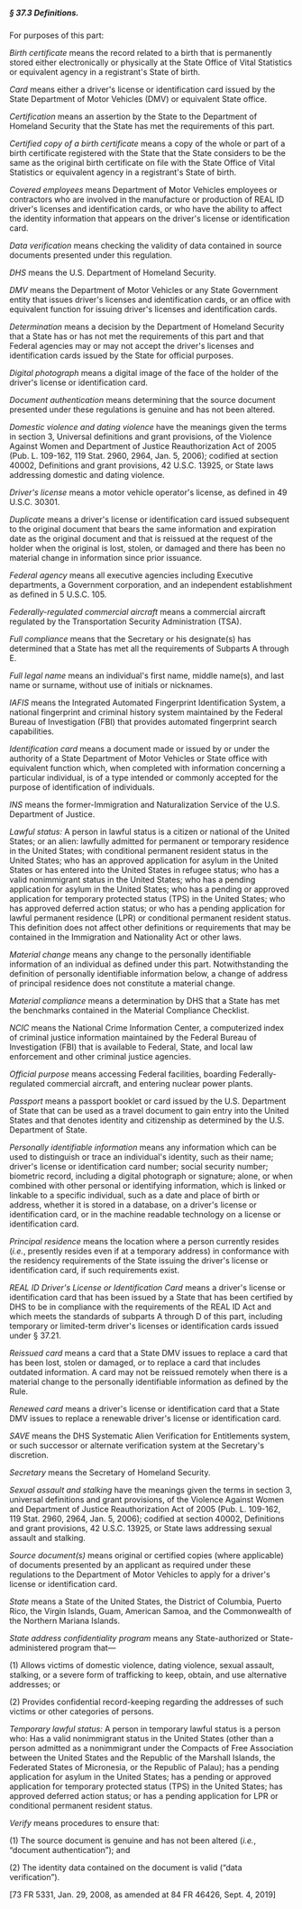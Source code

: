 ##### § 37.3 Definitions. #####

For purposes of this part:

*Birth certificate* means the record related to a birth that is permanently stored either electronically or physically at the State Office of Vital Statistics or equivalent agency in a registrant's State of birth.

*Card* means either a driver's license or identification card issued by the State Department of Motor Vehicles (DMV) or equivalent State office.

*Certification* means an assertion by the State to the Department of Homeland Security that the State has met the requirements of this part.

*Certified copy of a birth certificate* means a copy of the whole or part of a birth certificate registered with the State that the State considers to be the same as the original birth certificate on file with the State Office of Vital Statistics or equivalent agency in a registrant's State of birth.

*Covered employees* means Department of Motor Vehicles employees or contractors who are involved in the manufacture or production of REAL ID driver's licenses and identification cards, or who have the ability to affect the identity information that appears on the driver's license or identification card.

*Data verification* means checking the validity of data contained in source documents presented under this regulation.

*DHS* means the U.S. Department of Homeland Security.

*DMV* means the Department of Motor Vehicles or any State Government entity that issues driver's licenses and identification cards, or an office with equivalent function for issuing driver's licenses and identification cards.

*Determination* means a decision by the Department of Homeland Security that a State has or has not met the requirements of this part and that Federal agencies may or may not accept the driver's licenses and identification cards issued by the State for official purposes.

*Digital photograph* means a digital image of the face of the holder of the driver's license or identification card.

*Document authentication* means determining that the source document presented under these regulations is genuine and has not been altered.

*Domestic violence and dating violence* have the meanings given the terms in section 3, Universal definitions and grant provisions, of the Violence Against Women and Department of Justice Reauthorization Act of 2005 (Pub. L. 109-162, 119 Stat. 2960, 2964, Jan. 5, 2006); codified at section 40002, Definitions and grant provisions, 42 U.S.C. 13925, or State laws addressing domestic and dating violence.

*Driver's license* means a motor vehicle operator's license, as defined in 49 U.S.C. 30301.

*Duplicate* means a driver's license or identification card issued subsequent to the original document that bears the same information and expiration date as the original document and that is reissued at the request of the holder when the original is lost, stolen, or damaged and there has been no material change in information since prior issuance.

*Federal agency* means all executive agencies including Executive departments, a Government corporation, and an independent establishment as defined in 5 U.S.C. 105.

*Federally-regulated commercial aircraft* means a commercial aircraft regulated by the Transportation Security Administration (TSA).

*Full compliance* means that the Secretary or his designate(s) has determined that a State has met all the requirements of Subparts A through E.

*Full legal name* means an individual's first name, middle name(s), and last name or surname, without use of initials or nicknames.

*IAFIS* means the Integrated Automated Fingerprint Identification System, a national fingerprint and criminal history system maintained by the Federal Bureau of Investigation (FBI) that provides automated fingerprint search capabilities.

*Identification card* means a document made or issued by or under the authority of a State Department of Motor Vehicles or State office with equivalent function which, when completed with information concerning a particular individual, is of a type intended or commonly accepted for the purpose of identification of individuals.

*INS* means the former-Immigration and Naturalization Service of the U.S. Department of Justice.

*Lawful status:* A person in lawful status is a citizen or national of the United States; or an alien: lawfully admitted for permanent or temporary residence in the United States; with conditional permanent resident status in the United States; who has an approved application for asylum in the United States or has entered into the United States in refugee status; who has a valid nonimmigrant status in the United States; who has a pending application for asylum in the United States; who has a pending or approved application for temporary protected status (TPS) in the United States; who has approved deferred action status; or who has a pending application for lawful permanent residence (LPR) or conditional permanent resident status. This definition does not affect other definitions or requirements that may be contained in the Immigration and Nationality Act or other laws.

*Material change* means any change to the personally identifiable information of an individual as defined under this part. Notwithstanding the definition of personally identifiable information below, a change of address of principal residence does not constitute a material change.

*Material compliance* means a determination by DHS that a State has met the benchmarks contained in the Material Compliance Checklist.

*NCIC* means the National Crime Information Center, a computerized index of criminal justice information maintained by the Federal Bureau of Investigation (FBI) that is available to Federal, State, and local law enforcement and other criminal justice agencies.

*Official purpose* means accessing Federal facilities, boarding Federally-regulated commercial aircraft, and entering nuclear power plants.

*Passport* means a passport booklet or card issued by the U.S. Department of State that can be used as a travel document to gain entry into the United States and that denotes identity and citizenship as determined by the U.S. Department of State.

*Personally identifiable information* means any information which can be used to distinguish or trace an individual's identity, such as their name; driver's license or identification card number; social security number; biometric record, including a digital photograph or signature; alone, or when combined with other personal or identifying information, which is linked or linkable to a specific individual, such as a date and place of birth or address, whether it is stored in a database, on a driver's license or identification card, or in the machine readable technology on a license or identification card.

*Principal residence* means the location where a person currently resides (*i.e.*, presently resides even if at a temporary address) in conformance with the residency requirements of the State issuing the driver's license or identification card, if such requirements exist.

*REAL ID Driver's License or Identification Card* means a driver's license or identification card that has been issued by a State that has been certified by DHS to be in compliance with the requirements of the REAL ID Act and which meets the standards of subparts A through D of this part, including temporary or limited-term driver's licenses or identification cards issued under § 37.21.

*Reissued card* means a card that a State DMV issues to replace a card that has been lost, stolen or damaged, or to replace a card that includes outdated information. A card may not be reissued remotely when there is a material change to the personally identifiable information as defined by the Rule.

*Renewed card* means a driver's license or identification card that a State DMV issues to replace a renewable driver's license or identification card.

*SAVE* means the DHS Systematic Alien Verification for Entitlements system, or such successor or alternate verification system at the Secretary's discretion.

*Secretary* means the Secretary of Homeland Security.

*Sexual assault and stalking* have the meanings given the terms in section 3, universal definitions and grant provisions, of the Violence Against Women and Department of Justice Reauthorization Act of 2005 (Pub. L. 109-162, 119 Stat. 2960, 2964, Jan. 5, 2006); codified at section 40002, Definitions and grant provisions, 42 U.S.C. 13925, or State laws addressing sexual assault and stalking.

*Source document(s)* means original or certified copies (where applicable) of documents presented by an applicant as required under these regulations to the Department of Motor Vehicles to apply for a driver's license or identification card.

*State* means a State of the United States, the District of Columbia, Puerto Rico, the Virgin Islands, Guam, American Samoa, and the Commonwealth of the Northern Mariana Islands.

*State address confidentiality program* means any State-authorized or State-administered program that—

(1) Allows victims of domestic violence, dating violence, sexual assault, stalking, or a severe form of trafficking to keep, obtain, and use alternative addresses; or

(2) Provides confidential record-keeping regarding the addresses of such victims or other categories of persons.

*Temporary lawful status:* A person in temporary lawful status is a person who: Has a valid nonimmigrant status in the United States (other than a person admitted as a nonimmigrant under the Compacts of Free Association between the United States and the Republic of the Marshall Islands, the Federated States of Micronesia, or the Republic of Palau); has a pending application for asylum in the United States; has a pending or approved application for temporary protected status (TPS) in the United States; has approved deferred action status; or has a pending application for LPR or conditional permanent resident status.

*Verify* means procedures to ensure that:

(1) The source document is genuine and has not been altered (*i.e.*, “document authentication”); and

(2) The identity data contained on the document is valid (“data verification”).

[73 FR 5331, Jan. 29, 2008, as amended at 84 FR 46426, Sept. 4, 2019]